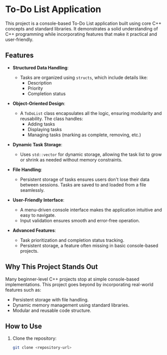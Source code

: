 # To-Do List Application

This project is a console-based To-Do List application built using core C++ concepts and standard libraries. It demonstrates a solid understanding of C++ programming while incorporating features that make it practical and user-friendly.

## Features

- **Structured Data Handling**: 
  - Tasks are organized using `structs`, which include details like:
    - Description
    - Priority
    - Completion status

- **Object-Oriented Design**: 
  - A `ToDoList` class encapsulates all the logic, ensuring modularity and reusability. The class handles:
    - Adding tasks
    - Displaying tasks
    - Managing tasks (marking as complete, removing, etc.)

- **Dynamic Task Storage**: 
  - Uses `std::vector` for dynamic storage, allowing the task list to grow or shrink as needed without memory constraints.

- **File Handling**: 
  - Persistent storage of tasks ensures users don't lose their data between sessions. Tasks are saved to and loaded from a file seamlessly.

- **User-Friendly Interface**: 
  - A menu-driven console interface makes the application intuitive and easy to navigate.
  - Input validation ensures smooth and error-free operation.

- **Advanced Features**: 
  - Task prioritization and completion status tracking.
  - Persistent storage, a feature often missing in basic console-based projects.

## Why This Project Stands Out

Many beginner-level C++ projects stop at simple console-based implementations. This project goes beyond by incorporating real-world features such as:
- Persistent storage with file handling.
- Dynamic memory management using standard libraries.
- Modular and reusable code structure.

## How to Use

1. Clone the repository:
   ```bash
   git clone <repository-url>
